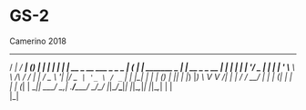 # GS-2
Camerino 2018

  _____                       _____         _ _                _                 _ 
 / ____|                     / ____|       (_) |              | |               | |
| |  __ _ __ ___  _   _ _ __| (_____      ___| |_ _______ _ __| | __ _ _ __   __| |
| | |_ | '__/ _ \| | | | '_ \\___ \ \ /\ / / | __|_  / _ \ '__| |/ _` | '_ \ / _` |
| |__| | | | (_) | |_| | |_) |___) \ V  V /| | |_ / /  __/ |  | | (_| | | | | (_| |
 \_____|_|  \___/ \__,_| .__/_____/ \_/\_/ |_|\__/___\___|_|  |_|\__,_|_| |_|\__,_|
                       | |                                                         
                       |_|                                                         
